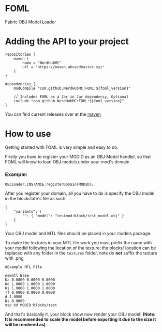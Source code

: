 # FOML
 Fabric OBJ Model Loader

# Adding the API to your project

```
repositories {
    maven {
        name = "NerdHubMC"
        url = "https://maven.abusedmaster.xyz"
    }
}

dependencies {
    modCompile "com.github.NerdHubMC:FOML:${foml_version}"
    
    // Includes FOML as a Jar in Jar dependency, Optional
    include "com.github.NerdHubMC:FOML:${foml_version}"
}
```

You can find current releases over at the [maven](https://maven.abusedmaster.xyz/com/github/NerdHubMC/FOML/)

# How to use
Getting started with FOML is very simple and easy to do.

Firstly you have to register your MODID as an OBJ Model handler, so that FOML will know to load OBJ models under your mod's domain.

### **Example:**

```
OBJLoader.INSTANCE.registerDomain(MODID);
```

After you register your domain, all you have to do is specify the OBJ model in the blockstate's file as such:

```
{
    "variants": {
        "": { "model": "testmod:block/test_model.obj" }
    }
}
```

Your OBJ model and MTL files should be placed in your models package.

To make the textures in your MTL file work you must prefix the name with your modid following the location of the texture:
the blocks/ location can be replaced with any folder in the `textures` folder, note do **not** suffix the texture with .png


```
#Example MTL File

newmtl Base
Ka 0.0000 0.0000 0.0000
Kd 1.0000 1.0000 1.0000
Ks 1.0000 1.0000 1.0000
Tf 0.0000 0.0000 0.0000
d 1.0000
Ns 0.0000
map_Kd MODID:blocks/test
```

And that's basically it, your block show now render your OBJ model! **(Note: It is recommended to scale the model before exporting it due to the size it will be rendered as)**